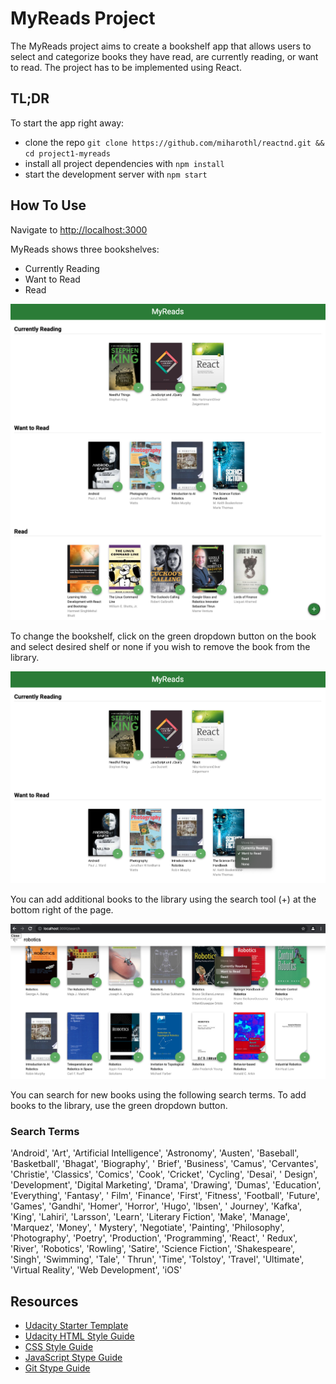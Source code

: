 # MyReads Project

The MyReads project aims to create a bookshelf app that allows users to select and categorize books they have read, are
currently reading, or want to read. The project has to be implemented using React.

## TL;DR

To start the app right away:

* clone the repo `git clone https://github.com/miharothl/reactnd.git && cd project1-myreads`
* install all project dependencies with `npm install`
* start the development server with `npm start`

## How To Use

Navigate to [http://localhost:3000](http://localhost:3000)

MyReads shows three bookshelves:

* Currently Reading
* Want to Read
* Read

![MyReads Library](./images/bookshelf.png)

To change the bookshelf, click on the green dropdown button on the book and select desired shelf or none if you wish to
remove the book from the library.

![Change Bookshelf](./images/change.png)

You can add additional books to the library using the search tool (+) at the bottom right of the page.

![Search for Books](./images/search.png)

You can search for new books using the following search terms. To add books to the library, use the green dropdown
button.

### Search Terms

'Android', 'Art', 'Artificial Intelligence', 'Astronomy', 'Austen', 'Baseball', 'Basketball', 'Bhagat', 'Biography', '
Brief', 'Business', 'Camus', 'Cervantes', 'Christie', 'Classics', 'Comics', 'Cook', 'Cricket', 'Cycling', 'Desai', '
Design', 'Development', 'Digital Marketing', 'Drama', 'Drawing', 'Dumas', 'Education', 'Everything', 'Fantasy', '
Film', 'Finance', 'First', 'Fitness', 'Football', 'Future', 'Games', 'Gandhi', 'Homer', 'Horror', 'Hugo', 'Ibsen', '
Journey', 'Kafka', 'King', 'Lahiri', 'Larsson', 'Learn', 'Literary Fiction', 'Make', 'Manage', 'Marquez', 'Money', '
Mystery', 'Negotiate', 'Painting', 'Philosophy', 'Photography', 'Poetry', 'Production', 'Programming', 'React', '
Redux', 'River', 'Robotics', 'Rowling', 'Satire', 'Science Fiction', 'Shakespeare', 'Singh', 'Swimming', 'Tale', '
Thrun', 'Time', 'Tolstoy', 'Travel', 'Ultimate', 'Virtual Reality', 'Web Development', 'iOS'

## Resources

* [Udacity Starter Template](https://github.com/udacity/reactnd-project-myreads-starter)
* [Udacity HTML Style Guide](http://udacity.github.io/frontend-nanodegree-styleguide/index.html)
* [CSS Style Guide](http://udacity.github.io/frontend-nanodegree-styleguide/css.html)
* [JavaScript Stype Guide](http://udacity.github.io/frontend-nanodegree-styleguide/javascript.html)
* [Git Stype Guide](https://udacity.github.io/git-styleguide/)
